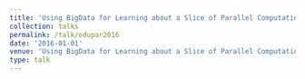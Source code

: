 ```yaml
---
title: 'Using BigData for Learning about a Slice of Parallel Computation in Several Courses'
collection: talks
permalink: /talk/edupar2016
date: '2016-01-01'
venue: 'Using BigData for Learning about a Slice of Parallel Computation in Several Courses. NSF/TCPP Workshop on Parallel and Distributed Computing Education (EduPar-16) Poster with Bruce Char and Jeffrey Popyack. Chicago, IL. May, 2016'
type: talk
---
```



